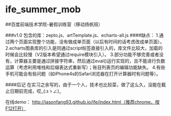 # ife_summer_mob
##百度前端技术学院-暑假训练营（移动扬帆班）

###v1.0
    包含的库：zepto.js、artTemplate.js、echarts-all.js
####缺点：
      1.通过两个页面实现整个功能，没有做成单页面（以后有时间的话考虑改成单页面）。
      2.echarts图表库的引入是同通过script标签直接引入的，库文件比较大，加载的时候会比较慢（V2版本希望通过require模块引入）。
      3.部分功能不够完善或者没有，计算器主要是通过拼接字符串，然后通过eval()运行实现的，且不能进行负数运算（考虑利用堆栈和后缀表达式重新写）；账目列表页的编辑功能缺失。
      4.有些手机可能会有些问题（如iPhone4s的Safari浏览器在打开计算器时有问题等）。
      
####后记
    在实习之余写的，由于一个人，技术也比较菜，做了这么久，没能在截止日期前完成，哎_(:зゝ∠)_
  
在线demo： http://jasonfang93.github.io/ife/index.html（推荐chrome，按F12打开）
